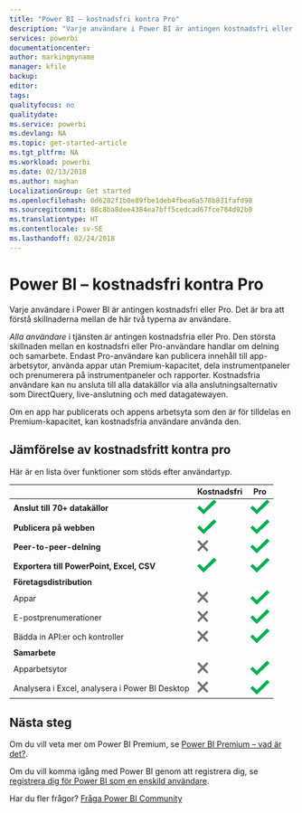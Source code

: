 ```yaml
---
title: "Power BI – kostnadsfri kontra Pro"
description: "Varje användare i Power BI är antingen kostnadsfri eller Pro. Det är bra att förstå skillnaderna mellan de här två typerna av användare..."
services: powerbi
documentationcenter: 
author: markingmyname
manager: kfile
backup: 
editor: 
tags: 
qualityfocus: no
qualitydate: 
ms.service: powerbi
ms.devlang: NA
ms.topic: get-started-article
ms.tgt_pltfrm: NA
ms.workload: powerbi
ms.date: 02/13/2018
ms.author: maghan
LocalizationGroup: Get started
ms.openlocfilehash: 0d6282f1b0e89fbe1deb4fbea6a578b831fafd98
ms.sourcegitcommit: 88c8ba8dee4384ea7bff5cedcad67fce784d92b0
ms.translationtype: HT
ms.contentlocale: sv-SE
ms.lasthandoff: 02/24/2018
---
```

# <a name="power-bi-free-vs-pro"></a>Power BI – kostnadsfri kontra Pro
Varje användare i Power BI är antingen kostnadsfri eller Pro. Det är bra att förstå skillnaderna mellan de här två typerna av användare.

*Alla användare* i tjänsten är antingen kostnadsfria eller Pro. Den största skillnaden mellan en kostnadsfri eller Pro-användare handlar om delning och samarbete. Endast Pro-användare kan publicera innehåll till app-arbetsytor, använda appar utan Premium-kapacitet, dela instrumentpaneler och prenumerera på instrumentpaneler och rapporter. Kostnadsfria användare kan nu ansluta till alla datakällor via alla anslutningsalternativ som DirectQuery, live-anslutning och med datagatewayen.

Om en app har publicerats och appens arbetsyta som den är för tilldelas en Premium-kapacitet, kan kostnadsfria användare använda den.

## <a name="free-vs-pro-comparison"></a>Jämförelse av kostnadsfritt kontra pro
Här är en lista över funktioner som stöds efter användartyp.

|  | Kostnadsfri | Pro |
| --- | --- | --- |
| **Anslut till 70+ datakällor** |![](media/service-free-vs-pro/available.png "Tillgänglig") |![](media/service-free-vs-pro/available.png "Tillgänglig") |
| **Publicera på webben** |![](media/service-free-vs-pro/available.png "Tillgänglig") |![](media/service-free-vs-pro/available.png "Tillgänglig") |
| **Peer-to-peer-delning** |![](media/service-free-vs-pro/not-available.png "Inte tillgänglig") |![](media/service-free-vs-pro/available.png "Tillgänglig") |
| **Exportera till PowerPoint, Excel, CSV** |![](media/service-free-vs-pro/available.png "Tillgänglig") |![](media/service-free-vs-pro/available.png "Tillgänglig") |
| **Företagsdistribution** | | |
| Appar |![](media/service-free-vs-pro/not-available.png "Inte tillgänglig") |![](media/service-free-vs-pro/available.png "Tillgänglig") |
| E-postprenumerationer |![](media/service-free-vs-pro/not-available.png "Inte tillgänglig") |![](media/service-free-vs-pro/available.png "Tillgänglig") |
| Bädda in API:er och kontroller |![](media/service-free-vs-pro/not-available.png "Inte tillgänglig") |![](media/service-free-vs-pro/available.png "Tillgänglig") |
| **Samarbete** | | |
| Apparbetsytor |![](media/service-free-vs-pro/not-available.png "Inte tillgänglig") |![](media/service-free-vs-pro/available.png "Tillgänglig") |
| Analysera i Excel, analysera i Power BI Desktop |![](media/service-free-vs-pro/not-available.png "Inte tillgänglig") |![](media/service-free-vs-pro/available.png "Tillgänglig") |

## <a name="next-steps"></a>Nästa steg
Om du vill veta mer om Power BI Premium, se [Power BI Premium – vad är det?](service-premium.md).

Om du vill komma igång med Power BI genom att registrera dig, se [registrera dig för Power BI som en enskild användare](service-self-service-signup-for-power-bi.md).

Har du fler frågor? [Fråga Power BI Community](https://community.powerbi.com/)


